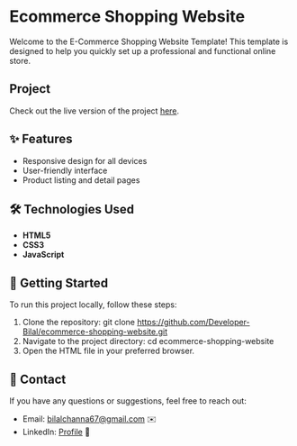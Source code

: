 # Ecommerce Shopping Website

Welcome to the E-Commerce Shopping Website Template! This template is designed to help you quickly set up a professional and functional online store.

## Project

Check out the live version of the project [here](https://ecommerce-shopping-cara.netlify.app/).

## ✨ Features

- Responsive design for all devices
- User-friendly interface
- Product listing and detail pages

## 🛠️ Technologies Used

- **HTML5**
- **CSS3**
- **JavaScript**

## 🚀 Getting Started

To run this project locally, follow these steps:

1. Clone the repository: git clone https://github.com/Developer-Bilal/ecommerce-shopping-website.git
2. Navigate to the project directory: cd ecommerce-shopping-website
3. Open the HTML file in your preferred browser.

## 📧 Contact

If you have any questions or suggestions, feel free to reach out:

- Email: bilalchanna67@gmail.com ✉️
- LinkedIn: [Profile](https://www.linkedin.com/in/Engineer-Bilal-Channa) 💼
